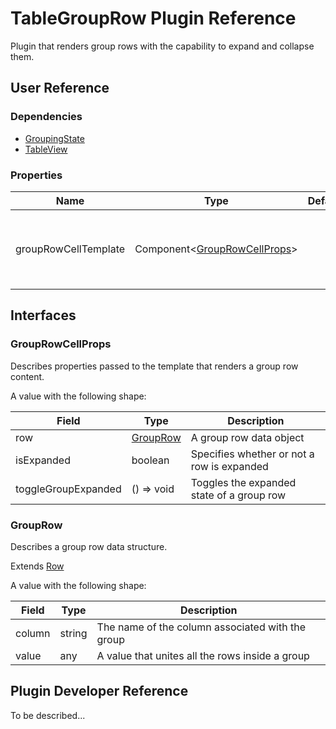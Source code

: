 # TableGroupRow Plugin Reference

Plugin that renders group rows with the capability to expand and collapse them.

## User Reference

### Dependencies

- [GroupingState](grouping-state.md)
- [TableView](table-view.md)

### Properties

Name | Type | Default | Description
-----|------|---------|------------
groupRowCellTemplate | Component&lt;[GroupRowCellProps](#group-row-cell-props)&gt; | | A component that renders the content of a group row

## Interfaces

### <a name="group-row-cell-props"></a>GroupRowCellProps

Describes properties passed to the template that renders a group row content.

A value with the following shape:

Field | Type | Description
------|------|------------
row | [GroupRow](#group-row) | A group row data object
isExpanded | boolean | Specifies whether or not a row is expanded
toggleGroupExpanded | () => void | Toggles the expanded state of a group row

### <a name="group-row"></a>GroupRow

Describes a group row data structure.

Extends [Row](datagrid.md#row)

A value with the following shape:

Field | Type | Description
------|------|------------
column | string | The name of the column associated with the group
value | any | A value that unites all the rows inside a group

## Plugin Developer Reference

To be described...
